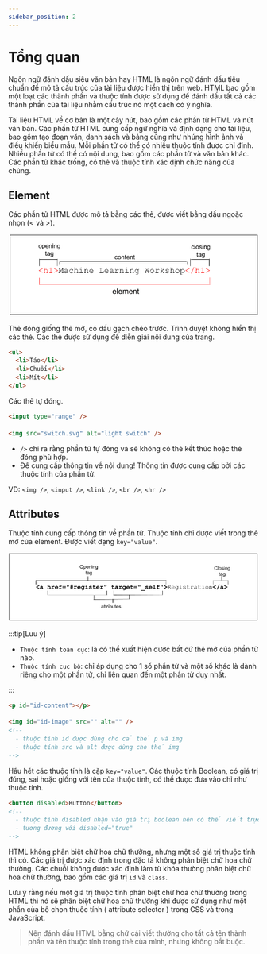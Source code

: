 ```yaml
---
sidebar_position: 2
---
```


# Tổng quan

Ngôn ngữ đánh dấu siêu văn bản hay HTML là ngôn ngữ đánh dấu tiêu chuẩn để mô tả cấu trúc của tài liệu được hiển thị trên web. HTML bao gồm một loạt các thành phần và thuộc tính được sử dụng để đánh dấu tất cả các thành phần của tài liệu nhằm cấu trúc nó một cách có ý nghĩa.

Tài liệu HTML về cơ bản là một cây nút, bao gồm các phần tử HTML và nút văn bản. Các phần tử HTML cung cấp ngữ nghĩa và định dạng cho tài liệu, bao gồm tạo đoạn văn, danh sách và bảng cũng như nhúng hình ảnh và điều khiển biểu mẫu. Mỗi phần tử có thể có nhiều thuộc tính được chỉ định. Nhiều phần tử có thể có nội dung, bao gồm các phần tử và văn bản khác. Các phần tử khác trống, có thẻ và thuộc tính xác định chức năng của chúng.

## Element

Các phần tử HTML được mô tả bằng các thẻ, được viết bằng dấu ngoặc nhọn (< và >).

![Element image](./images/the-tags-content-make-10a59ba9efd26_856.png)

Thẻ đóng giống thẻ mở, có dấu gạch chéo trước. Trình duyệt không hiển thị các thẻ. Các thẻ được sử dụng để diễn giải nội dung của trang.

```html title="Dùng thẻ ul, li để mô tả 1 danh sách"
<ul>
  <li>Táo</li>
  <li>Chuối</li>
  <li>Mít</li>
</ul>
```

Các thẻ tự đóng.

```html title="Example"
<input type="range" />

<img src="switch.svg" alt="light switch" />
```

- `/>` chỉ ra rằng phần tử tự đóng và sẽ không có thẻ kết thúc hoặc thẻ đóng phù hợp.
- Để cung cấp thông tin về nội dung! Thông tin được cung cấp bởi các thuộc tính của phần tử.

VD: `<img />`, `<input />`, `<link />`, `<br />`, `<hr />`

## Attributes

Thuộc tính cung cấp thông tin về phần tử. Thuộc tính chỉ được viết trong thẻ mở của element. Được viết dạng `key="value"`.

![Element image](./images/an-opening-tag-attribute-363effa33af66_856.png)

:::tip[Lưu ý]

- `Thuộc tính toàn cục`: là có thể xuất hiện được bất cứ thẻ mở của phần tử nào.
- `Thuộc tính cục bộ`: chỉ áp dụng cho 1 số phần từ và một số khác là dành riêng cho một phần tử, chỉ liên quan đến một phần tử duy nhất.

:::

```html title="Example"
<p id="id-content"></p>

<img id="id-image" src="" alt="" />
<!-- 
  - thuộc tính id được dùng cho cả thẻ p và img
  - thuộc tính src và alt được dùng cho thẻ img
-->
```

Hầu hết các thuộc tính là cặp `key="value"`. Các thuộc tính Boolean, có giá trị đúng, sai hoặc giống với tên của thuộc tính, có thể được đưa vào chỉ như thuộc tính.

```html
<button disabled>Button</button>
<!-- 
  - thuộc tính disabled nhận vào giá trị boolean nên có thể viết trực tiếp mà không cần điền giá trị
  - tương đương với disabled="true" 
-->
```

HTML không phân biệt chữ hoa chữ thường, nhưng một số giá trị thuộc tính thì có. Các giá trị được xác định trong đặc tả không phân biệt chữ hoa chữ thường. Các chuỗi không được xác định làm từ khóa thường phân biệt chữ hoa chữ thường, bao gồm các giá trị `id` và `class`.

Lưu ý rằng nếu một giá trị thuộc tính phân biệt chữ hoa chữ thường trong HTML thì nó sẽ phân biệt chữ hoa chữ thường khi được sử dụng như một phần của bộ chọn thuộc tính ( attribute selector ) trong CSS và trong JavaScript.

> Nên đánh dấu HTML bằng chữ cái viết thường cho tất cả tên thành phần và tên thuộc tính trong thẻ của mình, nhưng không bắt buộc.
